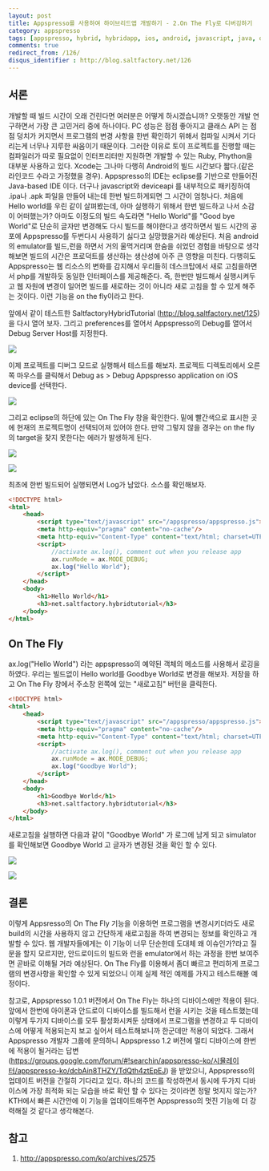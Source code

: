 ```yaml
---
layout: post
title: Appspresso를 사용하여 하이브리드앱 개발하기 - 2.On The Fly로 디버깅하기
category: appspresso
tags: [appspresso, hybrid, hybridapp, ios, android, javascript, java, objective-c,on-the-fly]
comments: true
redirect_from: /126/
disqus_identifier : http://blog.saltfactory.net/126
---
```


## 서론

개발할 때 빌드 시간이 오래 건린다면 여러분은 어떻게 하시겠습니까? 오랫동안 개발 연구하면서 가장 큰 고민거리 중에 하나이다. PC 성능은 점점 좋아지고 클래스 API 는 점점 덩치가 커지면서 프로그램의 변경 사항을 한번 확인하기 위해서 컴파일 시켜서 기다리는게 너무나 지루한 싸움이기 때문이다. 그러한 이유로 토이 프로젝트를 진행할 때는 컴파일러가 따로 필요없이 인터프리터만 지원하면 개발할 수 있는 Ruby, Phython을 대부분 사용하고 있다. Xcode는 그나마 다행히 Android의 빌드 시간보다 짧다.(같은 라인코드 수라고 가정했을 경우). Appspresso의 IDE는 eclipse를 기반으로 만들어진 Java-based IDE 이다. 더구나 javascript와 deviceapi 를 내부적으로 패키징하여 .ipa나 .apk 파일을 만들어 내는데 한번 빌드하게되면 그 시간이 엄청나다. 처음에 Hello world를 우린 같이 살펴봤는데, 아마 실행하기 위해서 한번 빌드하고 나서 소감이 어떠했는가? 아마도 이정도의 빌드 속도라면 "Hello World"를 "Good bye World"로 단순히 글자만 변경해도 다시 빌드를 해야한다고 생각하면서 빌드 시간의 공포에 Appspresso를 두번다시 사용하기 싫다고 실망했을거라 예상된다. 처음 android의 emulator를 빌드,런을 하면서 거의 울먹거리며 한숨을 쉬었던 경험을 바탕으로 생각해보면 빌드의 시간은 프로덕트를 생산하는 생산성에 아주 큰 영향을 미친다.
다행히도 Appspresso는 웹 리소스의 변화를 감지해서 우리들히 데스크탑에서 새로 고침을하면서 php를 개발하듯 동일한 인터페이스를 제공해준다. 즉, 한번만 빌드해서 실행시켜두고 웹 자원에 변경이 일어면 빌드를 새로하는 것이 아니라 새로 고침을 할 수 있게 해주는 것이다. 이런 기능을 on the fly이라고 한다.

<!--more-->

앞에서 같이 테스트한 SaltfactoryHybridTutorial (http://blog.saltfactory.net/125) 을 다시 열어 보자. 그리고 preferences를 열어서 Appspresso의 Debug를 열어서 Debug Server Host를 지정한다.

![](http://hbn-blog-assets.s3.ap-northeast-2.amazonaws.com/saltfactory/images/dc5ca502-8e5c-4baf-a135-64e784253710)

이제 프로젝트를 디버그 모드로 실행해서 테스트를 해보자.
프로젝트 디렉토리에서 오른쪽 마우스를 클릭해서 Debug as > Debug Appspresso application on iOS device를 선택한다.

![](http://hbn-blog-assets.s3.ap-northeast-2.amazonaws.com/saltfactory/images/5649b90f-723c-473c-a23d-0504111d529f)

그리고 eclipse의 하단에 있는 On The Fly 창을 확인한다. 밑에 빨간색으로 표시한 곳에 현재의 프로젝트명이 선택되어져 있어야 한다. 만약 그렇지 않을 경우는 on the fly의 target을 찾지 못한다는 에러가 발생하게 된다.

![](http://hbn-blog-assets.s3.ap-northeast-2.amazonaws.com/saltfactory/images/cb85a303-46f7-4661-8e0b-747f2161ef1c)

![](http://hbn-blog-assets.s3.ap-northeast-2.amazonaws.com/saltfactory/images/8a07f757-3c4b-423b-a77c-5d1d6f2453ce)

최초에 한번 빌드되어 실행되면서 Log가 남았다. 소스를 확인해보자.

```html
<!DOCTYPE html>
<html>
	<head>
        <script type="text/javascript" src="/appspresso/appspresso.js"></script>
        <meta http-equiv="pragma" content="no-cache"/>
		<meta http-equiv="Content-Type" content="text/html; charset=UTF-8">
		<script>
			//activate ax.log(), comment out when you release app
			ax.runMode = ax.MODE_DEBUG;
			ax.log("Hello World");
		</script>
	</head>
	<body>
		<h1>Hello World</h1>
		<h3>net.saltfactory.hybridtutorial</h3>
	</body>
</html>
```

## On The Fly

ax.log("Hello World") 라는 appspresso의 예약된 객체의 메소드를 사용해서 로깅을 하였다. 우리는 빌드없이 Hello world를 Goodbye World로 변경을 해보자. 저장을 하고 On The Fly 창에서 주소창 왼쪽에 있는 "새로고침" 버턴을 클릭한다.

```html
<!DOCTYPE html>
<html>
	<head>
        <script type="text/javascript" src="/appspresso/appspresso.js"></script>
        <meta http-equiv="pragma" content="no-cache"/>
		<meta http-equiv="Content-Type" content="text/html; charset=UTF-8">
		<script>
			//activate ax.log(), comment out when you release app
			ax.runMode = ax.MODE_DEBUG;
			ax.log("Goodbye World");
		</script>
	</head>
	<body>
		<h1>Goodbye World</h1>
		<h3>net.saltfactory.hybridtutorial</h3>
	</body>
</html>
```

새로고침을 실행하면 다음과 같이 "Goodbye World" 가 로그에 남게 되고 simulator를 확인해보면 Goodbye World 고 글자가 변경된 것을 확인 할 수 있다.

![](http://hbn-blog-assets.s3.ap-northeast-2.amazonaws.com/saltfactory/images/302f5e83-1969-4d1c-a965-060b18f63475)

![](http://hbn-blog-assets.s3.ap-northeast-2.amazonaws.com/saltfactory/images/44079328-fe3f-4488-9b59-93806baf71fe)

## 결론

이렇게 Appsresso의 On The Fly 기능을 이용하면 프로그램을 변경시키더라도 새로 build의 시간을 사용하지 않고 간단하게 새로고침을 하여 변경되는 정보를 확인하고 개발할 수 있다. 웹 개발자들에게는 이 기능이 너무 단순한데 도대체 왜 이슈인가?라고 질문을 할지 모르지만, 안드로이드의 빌드와 런을 emulator에서 하는 과정을 한번 보여주면 곧바로 이해될 거라 예상된다. On The Fly를 이용해서 좀더 빠르고 편리하게 프로그램의 변경사항을 확인할 수 있게 되었으니 이제 실제 적인 예제를 가지고 테스트해볼 예정이다.

참고로, Appspresso 1.0.1 버전에서 On The Fly는 하나의 디바이스에만 적용이 된다. 앞에서 한번에 아이폰과 안드로이 디바이스를 빌드해서 런을 시키는 것을 테스트했는데 이렇게 두가지 디바이스를 모두 활성화시켜둔 상태에서 프로그램을 변경하고 두 디바이스에 어떻게 적용되는지 보고 싶어서 테스트해보니까 한군데만 적용이 되었다. 그래서 Appspresso 개발자 그룹에 문의하니 Appspresso 1.2 버전에 멀티 디바이스에 한번에 적용이 될거라는 답변 (https://groups.google.com/forum/#!searchin/appspresso-ko/시뮬레이터/appspresso-ko/dcbAin8THZY/TdQth4ztEpEJ) 을 받았으니, Appspresso의 업데이트 버전을 간절히 기다리고 있다. 하나의 코드를 작성하면서 동시에 두가지 디바이스에 가장 최적화 되는 모습을 바로 확인 할 수 있다는 것이라면 정말 멋지지 않는가? KTH에서 빠른 시간안에 이 기능을 업데이트해주면 Appspresso의 멋진 기능에 더 강력해질 것 같다고 생각해본다.


## 참고

1. http://appspresso.com/ko/archives/2575

